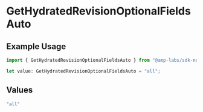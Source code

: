 # GetHydratedRevisionOptionalFieldsAuto

## Example Usage

```typescript
import { GetHydratedRevisionOptionalFieldsAuto } from "@amp-labs/sdk-node/models/operations";

let value: GetHydratedRevisionOptionalFieldsAuto = "all";
```

## Values

```typescript
"all"
```